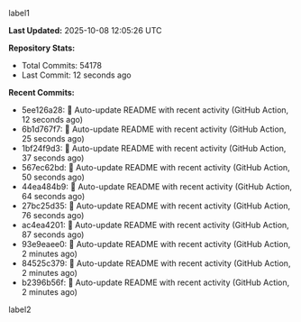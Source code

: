 
label1 
<!-- ACTIVITY_START -->
**Last Updated:** 2025-10-08 12:05:26 UTC

**Repository Stats:**
- Total Commits: 54178
- Last Commit: 12 seconds ago

**Recent Commits:**
- 5ee126a28: 🤖 Auto-update README with recent activity (GitHub Action, 12 seconds ago)
- 6b1d767f7: 🤖 Auto-update README with recent activity (GitHub Action, 25 seconds ago)
- 1bf24f9d3: 🤖 Auto-update README with recent activity (GitHub Action, 37 seconds ago)
- 567ec62bd: 🤖 Auto-update README with recent activity (GitHub Action, 50 seconds ago)
- 44ea484b9: 🤖 Auto-update README with recent activity (GitHub Action, 64 seconds ago)
- 27bc25d35: 🤖 Auto-update README with recent activity (GitHub Action, 76 seconds ago)
- ac4ea4201: 🤖 Auto-update README with recent activity (GitHub Action, 87 seconds ago)
- 93e9eaee0: 🤖 Auto-update README with recent activity (GitHub Action, 2 minutes ago)
- 84525c379: 🤖 Auto-update README with recent activity (GitHub Action, 2 minutes ago)
- b2396b56f: 🤖 Auto-update README with recent activity (GitHub Action, 2 minutes ago)
<!-- ACTIVITY_END -->

label2
